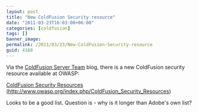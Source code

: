 ```yaml
---
layout: post
title: "New ColdFusion Security resource"
date: "2011-03-23T16:03:00+06:00"
categories: [coldfusion]
tags: []
banner_image: 
permalink: /2011/03/23/New-ColdFusion-Security-resource
guid: 4168
---
```


Via the <a href="http://blogs.adobe.com/coldfusion">ColdFusion Server Team</a> blog, there is a new ColdFusion security resource available at OWASP:

<a href="http://www.owasp.org/index.php/ColdFusion_Security_Resources">ColdFusion Security Resources (http://www.owasp.org/index.php/ColdFusion_Security_Resources)</a>

Looks to be a good list. Question is - why is it longer than Adobe's own list?